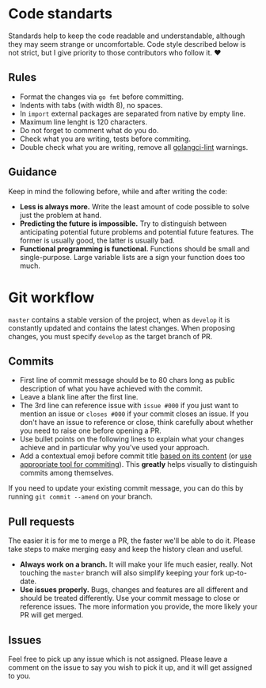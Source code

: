 # Code standarts
Standards help to keep the code readable and understandable, although they may seem strange or uncomfortable. Code style described below is not strict, but I give priority to those contributors who follow it. :heart:

## Rules
- Format the changes via `go fmt` before committing.
- Indents with tabs (with width 8), no spaces.
- In `import` external packages are separated from native by empty line.
- Maximum line lenght is 120 characters.
- Do not forget to comment what do you do.
- Check what you are writing, tests before commiting.
- Double check what you are writing, remove all [golangci-lint](https://github.com/golangci/golangci-lint) warnings.

## Guidance
Keep in mind the following before, while and after writing the code:
- **Less is always more.**
Write the least amount of code possible to solve just the problem at hand.
- **Predicting the future is impossible.**
Try to distinguish between anticipating potential future problems and potential future features. The former is usually good, the latter is usually bad.
- **Functional programming is functional.**
Functions should be small and single-purpose. Large variable lists are a sign your function does too much.

# Git workflow
`master` contains a stable version of the project, when as `develop` it is constantly updated and contains the latest changes. When proposing changes, you must specify `develop` as the target branch of PR.

## Commits
- First line of commit message should be to 80 chars long as public description of what you have achieved with the commit.
- Leave a blank line after the first line.
- The 3rd line can reference issue with `issue #000` if you just want to mention an issue or `closes #000` if your commit closes an issue. If you don't have an issue to reference or close, think carefully about whether you need to raise one before opening a PR.
- Use bullet points on the following lines to explain what your changes achieve and in particular why you've used your approach.
- Add a contextual emoji before commit title [based on its content](https://gitmoji.carloscuesta.me) (or [use appropriate tool for commiting](https://github.com/carloscuesta/gitmoji-cli)). This **greatly** helps visually to distinguish commits among themselves.

If you need to update your existing commit message, you can do this by running `git commit --amend` on your branch.

## Pull requests
The easier it is for me to merge a PR, the faster we'll be able to do it. Please take steps to make merging easy and keep the history clean and useful.

- **Always work on a branch.**
It will make your life much easier, really. Not touching the `master` branch will also simplify keeping your fork up-to-date.
- **Use issues properly.**
Bugs, changes and features are all different and should be treated differently. Use your commit message to close or reference issues. The more information you provide, the more likely your PR will get merged.

## Issues
Feel free to pick up any issue which is not assigned. Please leave a comment on the issue to say you wish to pick it up, and it will get assigned to you.